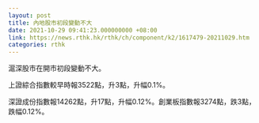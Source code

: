 ```yaml
---
layout: post
title: 內地股市初段變動不大
date: 2021-10-29 09:41:23.000000000 +08:00
link: https://news.rthk.hk/rthk/ch/component/k2/1617479-20211029.htm
categories: rthk
---
```


滬深股市在開市初段變動不大。

上證綜合指數較早時報3522點，升3點，升幅0.1%。

深證成份指數報14262點，升17點，升幅0.12%。創業板指數報3274點，跌3點，跌幅0.12%。

